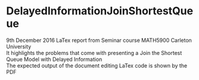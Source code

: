# DelayedInformationJoinShortestQueue
9th December 2016 LaTex report from Seminar course MATH5900 Carleton University                                        
It highlights the problems that come with presenting a Join the Shortest Queue Model with Delayed Information          
The expected output of the document editing LaTex code is shown by the PDF
